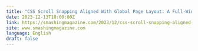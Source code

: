 ```yaml
---
title: "CSS Scroll Snapping Aligned With Global Page Layout: A Full-Width Slider Case Study"
date: 2023-12-13T10:00:00Z
link: https://smashingmagazine.com/2023/12/css-scroll-snapping-aligned-global-page-layout-case-study/?utm_medium=RSS&utm_source=news.12bit.vn
site: www.smashingmagazine.com
language: English
draft: false
---
```

